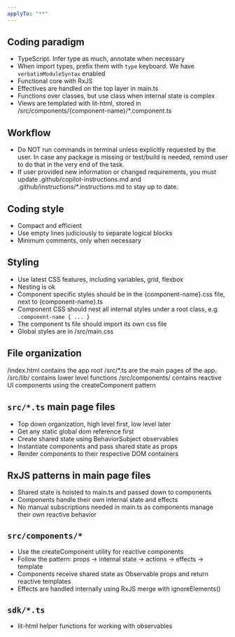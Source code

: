 ```yaml
---
applyTo: "**"
---
```


## Coding paradigm

- TypeScript. Infer type as much, annotate when necessary
- When import types, prefix them with `type` keyboard. We have `verbatimModuleSyntax` enabled
- Functional core with RxJS
- Effectives are handled on the top layer in main.ts
- Functions over classes, but use class when internal state is complex
- Views are templated with lit-html, stored in /src/components/{component-name}/\*.component.ts

## Workflow

- Do NOT run commands in terminal unless explicitly requested by the user. In case any package is missing or test/build is needed, remind user to do that in the very end of the task.
- If user provided new information or changed requirements, you must update .github/copilot-instructions.md and .github/instructions/\*.instructions.md to stay up to date.

## Coding style

- Compact and efficient
- Use empty lines judiciously to separate logical blocks
- Minimum comments, only when necessary

## Styling

- Use latest CSS features, including variables, grid, flexbox
- Nesting is ok
- Component specific styles should be in the {component-name}.css file, next to {component-name}.ts
- Component CSS should nest all internal styles under a root class, e.g. `.component-name { ... }`
- The component ts file should import its own css file
- Global styles are in /src/main.css

## File organization

/index.html contains the app root
/src/\*.ts are the main pages of the app.
/src/lib/ contains lower level functions
/src/components/ contains reactive UI components using the createComponent pattern

## `src/*.ts` main page files

- Top down organization, high level first, low level later
- Get any static global dom reference first
- Create shared state using BehaviorSubject observables
- Instantiate components and pass shared state as props
- Render components to their respective DOM containers

## RxJS patterns in main page files

- Shared state is hoisted to main.ts and passed down to components
- Components handle their own internal state and effects
- No manual subscriptions needed in main.ts as components manage their own reactive behavior

## `src/components/*`

- Use the createComponent utility for reactive components
- Follow the pattern: props -> internal state -> actions -> effects -> template
- Components receive shared state as Observable props and return reactive templates
- Effects are handled internally using RxJS merge with ignoreElements()

## `sdk/*.ts`

- lit-html helper functions for working with observables
